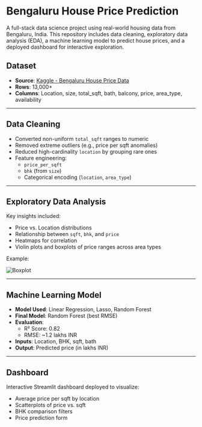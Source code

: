 # Bengaluru House Price Prediction

A full-stack data science project using real-world housing data from Bengaluru, India. This repository includes data cleaning, exploratory data analysis (EDA), a machine learning model to predict house prices, and a deployed dashboard for interactive exploration.
## Dataset

- **Source**: [Kaggle - Bengaluru House Price Data](https://www.kaggle.com/datasets/amitabhajoy/bengaluru-house-price-data)
- **Rows**: 13,000+
- **Columns**: Location, size, total_sqft, bath, balcony, price, area_type, availability

---

## Data Cleaning

- Converted non-uniform `total_sqft` ranges to numeric
- Removed extreme outliers (e.g., price per sqft anomalies)
- Reduced high-cardinality `location` by grouping rare ones
- Feature engineering:
  - `price_per_sqft`
  - `bhk` (from `size`)
  - Categorical encoding (`location`, `area_type`)

---

## Exploratory Data Analysis

Key insights included:
- Price vs. Location distributions
- Relationship between `sqft`, `bhk`, and `price`
- Heatmaps for correlation
- Violin plots and boxplots of price ranges across area types

Example:

![Boxplot](assets/price_location_boxplot.png)

---

## Machine Learning Model

- **Model Used**: Linear Regression, Lasso, Random Forest
- **Final Model**: Random Forest (best RMSE)
- **Evaluation**:
  - R² Score: 0.82
  - RMSE: ~1.2 lakhs INR
- **Inputs**: Location, BHK, sqft, bath
- **Output**: Predicted price (in lakhs INR)

---

## Dashboard

Interactive Streamlit dashboard deployed to visualize:
- Average price per sqft by location
- Scatterplots of price vs. sqft
- BHK comparison filters
- Price prediction form
